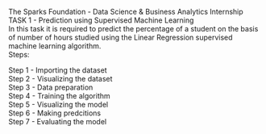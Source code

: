 The Sparks Foundation - Data Science & Business Analytics Internship  
TASK 1 - Prediction using Supervised Machine Learning  
In this task it is required to predict the percentage of a student on the basis of number of hours studied using the Linear Regression supervised machine learning algorithm.  
Steps:  

Step 1 - Importing the dataset  
Step 2 - Visualizing the dataset  
Step 3 - Data preparation  
Step 4 - Training the algorithm  
Step 5 - Visualizing the model  
Step 6 - Making predcitions  
Step 7 - Evaluating the model  
